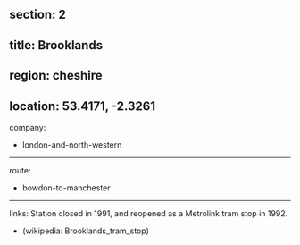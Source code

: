 section: 2
----
title: Brooklands
----
region: cheshire
----
location: 53.4171, -2.3261
----
company:
- london-and-north-western
----
route:
- bowdon-to-manchester
----
links:
Station closed in 1991, and reopened as a Metrolink tram stop in 1992.
- (wikipedia: Brooklands_tram_stop)
